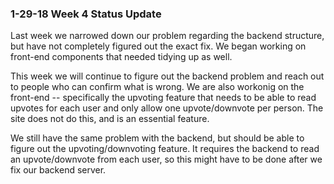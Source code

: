 ### 1-29-18 Week 4 Status Update

Last week we narrowed down our problem regarding the backend structure, but have not completely figured out the exact fix. We began working on front-end components that needed tidying up as well.

This week we will continue to figure out the backend problem and reach out to people who can confirm what is wrong. We are also workonig on the front-end -- specifically the upvoting feature that needs to be able to read upvotes for each user and only allow one upvote/downvote per person. The site does not do this, and is an essential feature.

We still have the same problem with the backend, but should be able to figure out the upvoting/downvoting feature. It requires the backend to read an upvote/downvote from each user, so this might have to be done after we fix our backend server.

